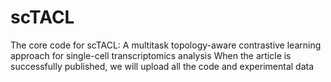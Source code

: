 # scTACL
The core code for scTACL: A multitask topology-aware contrastive learning approach for single-cell transcriptomics analysis
When the article is successfully published, we will upload all the code and experimental data
